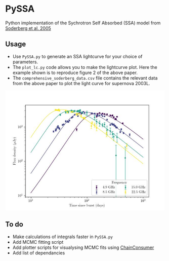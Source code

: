 # PySSA  
Python implementation of the Sychrotron Self Absorbed (SSA) model from
[Soderberg et al. 2005](https://ui.adsabs.harvard.edu/abs/2005ApJ...621..908S/abstract)

## Usage 
- Use `PySSA.py` to generate an SSA lightcurve for your choice of parameters. 
- The `plot_lc.py` code allows you to make the lightcurve  plot. Here the example shown is to reproduce figure 2 of the above paper. 
- The `comprehensive_soderberg_data.csv` file contains the relevant data from the above paper to plot the light curve for supernova 2003L. 

![Here is the output of `plot_lc.py`. Compare this with Figure 2 of [Soderberg et al. 2005](https://ui.adsabs.harvard.edu/abs/2005ApJ...621..908S/abstract)](Soderberg_2005_figure2.jpg "SN 2003L lightcurve")

## To do

- Make calculations of integrals faster in `PySSA.py`
- Add MCMC fitting script
- Add plotter scripts for visualysing MCMC fits using [ChainConsumer](https://samreay.github.io/ChainConsumer/)
- Add list of dependancies 


